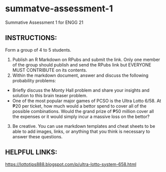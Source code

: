 # summatve-assessment-1
Summative Assessment 1 for ENGG 21
## INSTRUCTIONS:

Form a group of 4 to 5 students. 
1. Publish an R Markdown on RPubs and submit the link. Only one member of the group should publish and send the RPubs link but EVERYONE MUST CONTRIBUTE on its contents.
2. Within the markdown document, answer and discuss the following probability problems:
  - Briefly discuss the Monty Hall problem and share your insights and solution to this brain teaser problem.
  - One of the most popular major games of PCSO is the Ultra Lotto 6/58. At ₱20 per ticket, how much would a bettor spend to cover all of the possible combinations. Would the grand prize of ₱50 million cover all the expenses or it would simply incur a massive loss on the bettor?
3. Be creative. You can use markdown templates and cheat sheets to be able to add images, links, or anything that you think is necessary to answer these questions.


## HELPFUL LINKS:

https://lottotips888.blogspot.com/p/ultra-lotto-system-658.html
